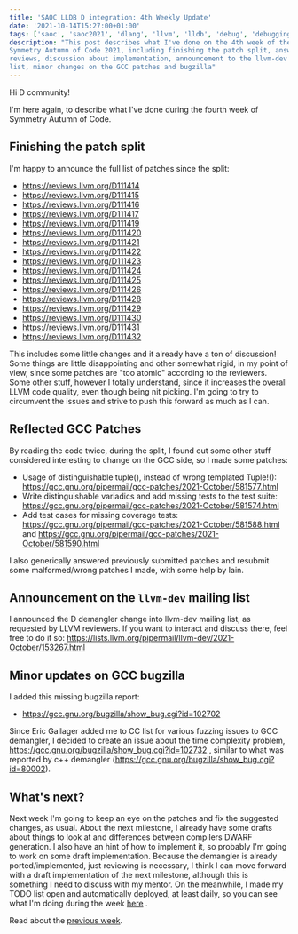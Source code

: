 ```yaml
---
title: 'SAOC LLDB D integration: 4th Weekly Update'
date: '2021-10-14T15:27:00+01:00'
tags: ['saoc', 'saoc2021', 'dlang', 'llvm', 'lldb', 'debug', 'debugging']
description: "This post describes what I've done on the 4th week of the
Symmetry Autumn of Code 2021, including finishing the patch split, answering
reviews, discussion about implementation, announcement to the llvm-dev mailing
list, minor changes on the GCC patches and bugzilla"
---
```


Hi D community!

I'm here again, to describe what I've done during the fourth week of Symmetry
Autumn of Code.

## Finishing the patch split

I'm happy to announce the full list of patches since the split:

- https://reviews.llvm.org/D111414
- https://reviews.llvm.org/D111415
- https://reviews.llvm.org/D111416
- https://reviews.llvm.org/D111417
- https://reviews.llvm.org/D111419
- https://reviews.llvm.org/D111420
- https://reviews.llvm.org/D111421
- https://reviews.llvm.org/D111422
- https://reviews.llvm.org/D111423
- https://reviews.llvm.org/D111424
- https://reviews.llvm.org/D111425
- https://reviews.llvm.org/D111426
- https://reviews.llvm.org/D111428
- https://reviews.llvm.org/D111429
- https://reviews.llvm.org/D111430
- https://reviews.llvm.org/D111431
- https://reviews.llvm.org/D111432

This includes some little changes and it already have a ton of discussion! Some
things are little disappointing and other somewhat rigid, in my point of view,
since some patches are "too atomic" according to the reviewers. Some other
stuff, however I totally understand, since it increases the overall LLVM code
quality, even though being nit picking. I'm going to try to circumvent the
issues and strive to push this forward as much as I can.

## Reflected GCC Patches

By reading the code twice, during the split, I found out some other stuff
considered interesting to change on the GCC side, so I made some patches:

- Usage of distinguishable tuple(), instead of wrong templated Tuple!():
  https://gcc.gnu.org/pipermail/gcc-patches/2021-October/581577.html
- Write distinguishable variadics and add missing tests to the test suite:
  https://gcc.gnu.org/pipermail/gcc-patches/2021-October/581574.html
- Add test cases for missing coverage tests:
  https://gcc.gnu.org/pipermail/gcc-patches/2021-October/581588.html and
  https://gcc.gnu.org/pipermail/gcc-patches/2021-October/581590.html

I also generically answered previously submitted patches and resubmit some
malformed/wrong patches I made, with some help by Iain.

## Announcement on the `llvm-dev` mailing list

I announced the D demangler change into llvm-dev mailing list, as requested by
LLVM reviewers. If you want to interact and discuss there, feel free to do it
so: https://lists.llvm.org/pipermail/llvm-dev/2021-October/153267.html

## Minor updates on GCC bugzilla

I added this missing bugzilla report:
- https://gcc.gnu.org/bugzilla/show_bug.cgi?id=102702

Since Eric Gallager added me to CC list for various fuzzing issues to GCC
demangler, I decided to create an issue about the time complexity problem,
https://gcc.gnu.org/bugzilla/show_bug.cgi?id=102732 , similar to what was
reported by c++ demangler (https://gcc.gnu.org/bugzilla/show_bug.cgi?id=80002).

## What's next?

Next week I'm going to keep an eye on the patches and fix the suggested
changes, as usual. About the next milestone, I already have some drafts about
things to look at and differences between compilers DWARF generation. I also
have an hint of how to implement it, so probably I'm going to work on some
draft implementation. Because the demangler is already ported/implemented, just
reviewing is necessary, I think I can move forward with a draft implementation
of the next milestone, although this is something I need to discuss with my
mentor. On the meanwhile, I made my TODO list open and automatically deployed,
at least daily, so you can see what I'm doing during the week
[here](tasks.lsferreira.net) .

Read about the [previous week](../d-saoc-2021-03/).
